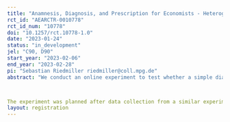 ```yaml
---
title: "Anamnesis, Diagnosis, and Prescription for Economists - Heterogenous Treatment Effects"
rct_id: "AEARCTR-0010778"
rct_id_num: "10778"
doi: "10.1257/rct.10778-1.0"
date: "2023-01-24"
status: "in_development"
jel: "C90, D90"
start_year: "2023-02-06"
end_year: "2023-02-28"
pi: "Sebastian Riedmiller riedmiller@coll.mpg.de"
abstract: "We conduct an online experiment to test whether a simple diagnostic survey framework can predict when interventions are likely to succeed and when they are likely to fail to change behavior. Using a real-effort task, we induce three types of environments (contexts) in which there is a behavioral barrier to "optimal" behavior: (i) Lack of awareness, (ii) lack of intention, and (iii) failure to implement the intended choice. For each of these environments, we then test the effectiveness of three types of interventions that are commonly used to address the behavioral barriers (reminders, incentives, simplification). Using a within-subject design, we study whether our diagnostic questions predict treatment effects on the individual level.

The experiment was planned after data collection from a similar experiment using a between-subject design to show that the effectiveness of an intervention depends on the underlying environment and to study the average predictability of the diagnostic survey. The link to the preregistration of the original experiment's preregistration is provided below."
layout: registration
---
```


